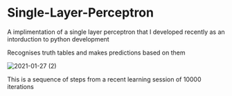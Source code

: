 # Single-Layer-Perceptron

A implimentation of a single layer perceptron that I developed recently as an intorduction to python development

Recognises truth tables and makes predictions based on them

![2021-01-27 (2)](https://user-images.githubusercontent.com/73109076/106039816-7c9c9500-60d1-11eb-85c8-c2236c0455b4.png)

This is a sequence of steps from a recent learning session of 10000 iterations
